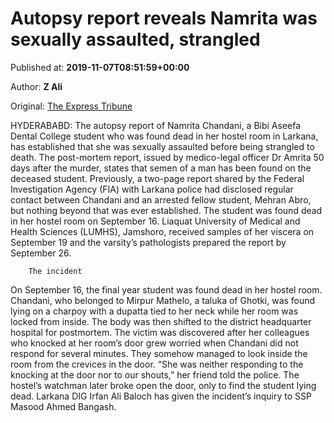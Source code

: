 
# Autopsy report reveals Namrita was sexually assaulted, strangled

Published at: **2019-11-07T08:51:59+00:00**

Author: **Z Ali**

Original: [The Express Tribune](https://tribune.com.pk/story/2095327/1-autopsy-report-reveals-namrita-sexually-assaulted-strangled/)

HYDERABABD: The autopsy report of Namrita Chandani, a Bibi Aseefa Dental College student who was found dead in her hostel room in Larkana, has established that she was sexually assaulted before being strangled to death.
The post-mortem report, issued by medico-legal officer Dr Amrita 50 days after the murder, states that semen of a man has been found on the deceased student.
Previously, a two-page report shared by the Federal Investigation Agency (FIA) with Larkana police had disclosed regular contact between Chandani and an arrested fellow student, Mehran Abro, but nothing beyond that was ever established.
The student was found dead in her hostel room on September 16.
Liaquat University of Medical and Health Sciences (LUMHS), Jamshoro, received samples of her viscera on September 19 and the varsity’s pathologists prepared the report by September 26.

        The incident
      
On September 16, the final year student was found dead in her hostel room.
Chandani, who belonged to Mirpur Mathelo, a taluka of Ghotki, was found lying on a charpoy with a dupatta tied to her neck while her room was locked from inside.
The body was then shifted to the district headquarter hospital for postmortem.
The victim was discovered after her colleagues who knocked at her room’s door grew worried when Chandani did not respond for several minutes.
They somehow managed to look inside the room from the crevices in the door. “She was neither responding to the knocking at the door nor to our shouts,” her friend told the police.
The hostel’s watchman later broke open the door, only to find the student lying dead. Larkana DIG Irfan Ali Baloch has given the incident’s inquiry to SSP Masood Ahmed Bangash.
